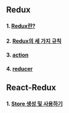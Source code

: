 ## Redux

#### 1. [Redux란?](https://github.com/Ubinquitous/Details/blob/master/Redux/Redux%EB%9E%80%3F.md)

#### 2. [Redux의 세 가지 규칙](https://github.com/Ubinquitous/Details/blob/master/Redux/rule.md)

#### 3. [action](https://github.com/Ubinquitous/Details/blob/master/Redux/action.md)

#### 4. [reducer](https://github.com/Ubinquitous/Details/blob/master/Redux/reducer.md)

## React-Redux

#### 1. [Store 생성 및 사용하기](https://github.com/Ubinquitous/Details/blob/master/Redux/redux-store.md)
